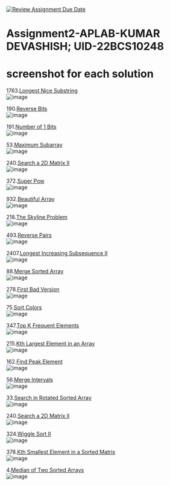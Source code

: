 [![Review Assignment Due Date](https://classroom.github.com/assets/deadline-readme-button-22041afd0340ce965d47ae6ef1cefeee28c7c493a6346c4f15d667ab976d596c.svg)](https://classroom.github.com/a/QjJX_cA8)
# Assignment2-APLAB-KUMAR DEVASHISH; UID-22BCS10248
# screenshot for each solution
1763.[Longest Nice Substring](https://leetcode.com/problems/longest-nice-substring/description/)<br>
![image](https://github.com/user-attachments/assets/8a32a0c8-2e48-4973-b353-9397c3629bb8)

190.[Reverse Bits](https://leetcode.com/problems/reverse-bits/description/)<br>
![image](https://github.com/user-attachments/assets/92140d35-bf7e-40d6-b0b7-cafd255ab434)

191.[Number of 1 Bits](https://leetcode.com/problems/number-of-1-bits/description/)<br>
![image](https://github.com/user-attachments/assets/40d3a13c-6829-4d96-86c1-4550f8bbe6dd)

53.[Maximum Subarray](https://leetcode.com/problems/maximum-subarray/description/)<br>
![image](https://github.com/user-attachments/assets/de4f7a23-7e7a-47fc-8554-0b70f37b5cc4)

240.[Search a 2D Matrix II](https://leetcode.com/problems/search-a-2d-matrix-ii/description/)<br>
![image](https://github.com/user-attachments/assets/84a565a1-2426-41ca-9af1-0031c3c08d0c)

372.[Super Pow](https://leetcode.com/problems/super-pow/description/)<br>
![image](https://github.com/user-attachments/assets/510d55d6-2b85-4217-9d9e-1f44a5bb0f6e)

932.[Beautiful Array](https://leetcode.com/problems/beautiful-array/description/)<br>
![image](https://github.com/user-attachments/assets/ce2484ad-86fa-4481-bd34-a4aa0d30e0db)

218.[The Skyline Problem](https://leetcode.com/problems/the-skyline-problem/description/)<br>
![image](https://github.com/user-attachments/assets/41c81788-8430-4e82-af2f-b0d349739ae8)

493.[Reverse Pairs](https://leetcode.com/problems/reverse-pairs/description/)<br>
![image](https://github.com/user-attachments/assets/85e9a504-1fba-46a0-8a0f-916a9a37ea18)

2407.[Longest Increasing Subsequence II](https://leetcode.com/problems/longest-increasing-subsequence-ii/description/)<br>
![image](https://github.com/user-attachments/assets/92dd49c0-dd9f-4895-89d7-0f3abfbf294e)

88.[Merge Sorted Array](https://leetcode.com/problems/merge-sorted-array/description/)<br>
![image](https://github.com/user-attachments/assets/beacb430-97a9-4037-9dc8-f2c786880279)

278.[First Bad Version](https://leetcode.com/problems/first-bad-version/description/)<br>
![image](https://github.com/user-attachments/assets/3b5ecfdb-fb7d-4079-b662-9f44f538284a)


75.[Sort Colors](https://leetcode.com/problems/sort-colors/description/)<br>
![image](https://github.com/user-attachments/assets/608db7a6-8a53-4cdd-8aff-1c5fef6836e2)

347.[Top K Frequent Elements](https://leetcode.com/problems/top-k-frequent-elements/description/)<br>
![image](https://github.com/user-attachments/assets/c8480240-f57c-453f-aaf7-2e3f106640c8)

215.[Kth Largest Element in an Array](https://leetcode.com/problems/kth-largest-element-in-an-array/description/)<br>
![image](https://github.com/user-attachments/assets/070735fe-4b3f-4c80-b678-acdc6b951b7e)

162.[Find Peak Element](https://leetcode.com/problems/find-peak-element/description/)<br>
![image](https://github.com/user-attachments/assets/cf2786f8-3cb9-4578-a24e-2f3aba861449)

56.[Merge Intervals](https://leetcode.com/problems/merge-intervals/description/)<br>
![image](https://github.com/user-attachments/assets/438e84f8-2379-4f90-945c-aac0078cd598)

33.[Search in Rotated Sorted Array](https://leetcode.com/problems/search-in-rotated-sorted-array/description/)<br>
![image](https://github.com/user-attachments/assets/a20e6511-ed94-4700-b68c-8e7919236d54)

240.[Search a 2D Matrix II](https://leetcode.com/problems/search-a-2d-matrix-ii/description/)<br>
![image](https://github.com/user-attachments/assets/1a384b17-7cfa-4e3c-88db-0e8f5a743bf6)

324.[Wiggle Sort II](https://leetcode.com/problems/wiggle-sort-ii/description/)<br>
![image](https://github.com/user-attachments/assets/bfdfe8d9-b907-4c2a-a6e1-995214b933dc)

378.[Kth Smallest Element in a Sorted Matrix](https://leetcode.com/problems/kth-smallest-element-in-a-sorted-matrix/description/)<br>
![image](https://github.com/user-attachments/assets/6a4ef2d5-a902-4d91-a87b-32d6c6ff0c26)

4.[Median of Two Sorted Arrays](https://leetcode.com/problems/median-of-two-sorted-arrays/description/)<br>
![image](https://github.com/user-attachments/assets/e8c99cd8-2fed-416d-878d-d14631e6d039)


